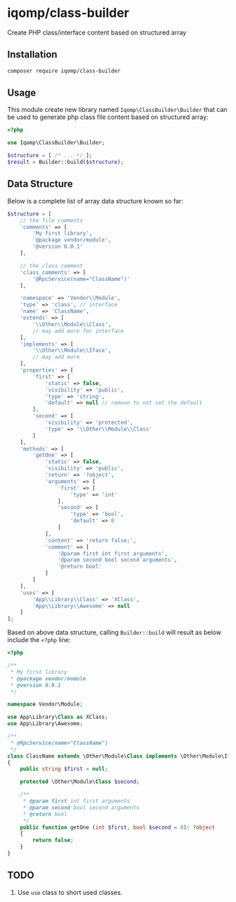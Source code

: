 # iqomp/class-builder

Create PHP class/interface content based on structured array

## Installation

```bash
composer require iqomp/class-builder
```

## Usage

This module create new library named `Iqomp\ClassBuilder\Builder` that can be
used to generate php class file content based on structured array:

```php
<?php

use Iqomp\ClassBuilder\Builder;

$structure = [ /* ... */ ];
$result = Builder::build($structure);
```

## Data Structure

Below is a complete list of array data structure known so far:

```php
$structure = [
    // the file comments
    'comments' => [
        'My first library',
        '@package vendor/module',
        '@version 0.0.1'
    ],

    // the class comment
    'class_comments' => [
        '@RpcService(name="ClassName")'
    ],

    'namespace' => 'Vendor\\Module',
    'type' => 'class', // interface
    'name' => 'ClassName',
    'extends' => [
        '\\Other\\Module\\Class',
        // may add more for interface
    ],
    'implements' => [
        '\\Other\\Module\\Iface',
        // may add more
    ],
    'properties' => [
        'first' => [
            'static' => false,
            'visibility' => 'public',
            'type' => 'string',
            'default' => null // remove to not set the default
        ],
        'second' => [
            'visibility' => 'protected',
            'type' => '\\Other\\Module\\Class'
        ]
    ],
    'methods' => [
        'getOne' => [
            'static' => false,
            'visibility' => 'public',
            'return' => '?object',
            'arguments' => [
                'first' => [
                    'type' => 'int'
                ],
                'second' => [
                    'type' => 'bool',
                    'default' => 0
                ]
            ],
            'content' => 'return false;',
            'comment' => [
                '@param first int first arguments',
                '@param second bool second arguments',
                '@return bool'
            ]
        ]
    ],
    'uses' => [
        'App\\Library\\Class' => 'XClass',
        'App\\Library\\Awesome' => null
    ]
];
```

Based on above data structure, calling `Builder::build` will result as below include
the `<?php` line:

```php
<?php

/**
 * My first library
 * @package vendor/module
 * @version 0.0.1
 */

namespace Vendor\Module;

use App\Library\Class as XClass;
use App\Library\Awesome;

/**
 * @RpcService(name="ClassName")
 */
class ClassName extends \Other\Module\Class implements \Other\Module\Iface
{
    public string $first = null;

    protected \Other\Module\Class $second;

    /**
     * @param first int first arguments
     * @param second bool second arguments
     * @return bool
     */
    public function getOne (int $first, bool $second = 0): ?object
    {
        return false;
    }
}
```

## TODO

1. Use `use` class to short used classes.

